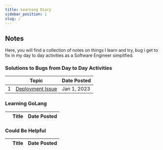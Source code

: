 ```yaml
---
title: Learning Diary
sidebar_position: 1
slug: /
---
```



## Notes

Here, you will find a collection of notes on things I learn and try, bug i get to fix in my day to day activities as a Software Engineer simplified.

### Solutions to Bugs from Day to Day Activities

<div class="contentTableContainer">

|     | Topic                                                                    | Date Posted |
| --- | ------------------------------------------------------------------------ | ----------------- |
| 1   | [Deployment Issue](hello-world)                                          | Jan 1, 2023    |

</div>

### Learning GoLang

<div class="contentTableContainer">

|     | Title                                                                   | Date Posted |
| --- | ----------------------------------------------------------------------- | ----------------- |

</div>

### Could Be Helpful

<div class="contentTableContainer">

|     | Title                                                                   | Date Posted |
| --- | ----------------------------------------------------------------------- | ----------------- |

</div>